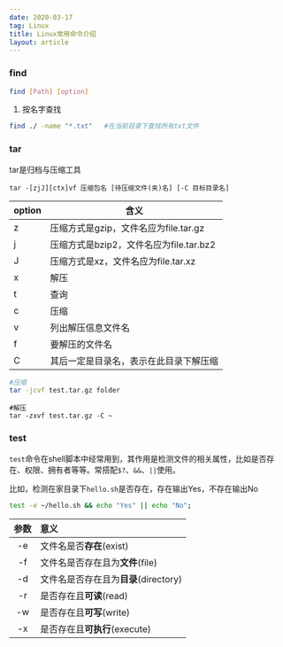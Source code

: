 ```yaml
---
date: 2020-03-17
tag: Linux
title: Linux常用命令介绍
layout: article
---
```


### find

```bash
find [Path] [option]
```

1. 按名字查找

```bash
find ./ -name "*.txt"	#在当前目录下查找所有txt文件
```

### tar

tar是归档与压缩工具

```shell
tar -[zjJ][ctx]vf 压缩包名 [待压缩文件(夹)名] [-C 目标目录名]
```

| option | 含义                                    |
| ------ | --------------------------------------- |
| z      | 压缩方式是gzip，文件名应为file.tar.gz   |
| j      | 压缩方式是bzip2，文件名应为file.tar.bz2 |
| J      | 压缩方式是xz，文件名应为file.tar.xz     |
| x      | 解压                                    |
| t      | 查询                                    |
| c      | 压缩                                    |
| v      | 列出解压信息文件名                      |
| f      | 要解压的文件名                          |
| C      | 其后一定是目录名，表示在此目录下解压缩  |

```bash
#压缩
tar -jcvf test.tar.gz folder
```

```shell
#解压
tar -zxvf test.tar.gz -C ~
```

### test

`test`命令在shell脚本中经常用到，其作用是检测文件的相关属性，比如是否存在、权限、拥有者等等。常搭配`$?`、`&&`、`||`使用。

比如，检测在家目录下`hello.sh`是否存在，存在输出Yes，不存在输出No

```bash
test -e ~/hello.sh && echo "Yes" || echo "No";
```

| 参数 | 意义                                  |
| :--: | :------------------------------------ |
|  -e  | 文件名是否**存在**(exist)             |
|  -f  | 文件名是否存在且为**文件**(file)      |
|  -d  | 文件名是否存在且为**目录**(directory) |
|  -r  | 是否存在且**可读**(read)              |
|  -w  | 是否存在且**可写**(write)             |
|  -x  | 是否存在且**可执行**(execute)         |

